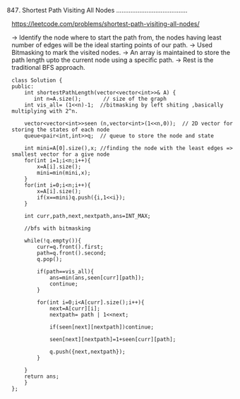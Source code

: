 847. Shortest Path Visiting All Nodes
........................................

https://leetcode.com/problems/shortest-path-visiting-all-nodes/

-> Identify the node where to start the path from, the nodes having least number of edges will be the ideal starting points of our path.
-> Used Bitmasking to mark the visited nodes.
-> An array is maintained to store the path length upto the current node using a specific path.
-> Rest is the traditional BFS approach.

```
class Solution {
public:
    int shortestPathLength(vector<vector<int>>& A) {
       int n=A.size();       // size of the graph
    int vis_all= (1<<n)-1;  //bitmasking by left shiting ,basically multiplying with 2^n.
    
    vector<vector<int>>seen (n,vector<int>(1<<n,0));  // 2D vector for storing the states of each node
    queue<pair<int,int>>q;  // queue to store the node and state
    
    int mini=A[0].size(),x; //finding the node with the least edges => smallest vector for a give node
    for(int i=1;i<n;i++){
        x=A[i].size();
        mini=min(mini,x);
    }
    for(int i=0;i<n;i++){
        x=A[i].size();
        if(x==mini)q.push({i,1<<i});
    }
    
    int curr,path,next,nextpath,ans=INT_MAX;
    
    //bfs with bitmasking

    while(!q.empty()){
        curr=q.front().first;
        path=q.front().second;
        q.pop();
        
        if(path==vis_all){
            ans=min(ans,seen[curr][path]);
            continue;
        }
        
        for(int i=0;i<A[curr].size();i++){
            next=A[curr][i];
            nextpath= path | 1<<next;
            
            if(seen[next][nextpath])continue;
            
            seen[next][nextpath]=1+seen[curr][path];

            q.push({next,nextpath});
        }
        
    }
    return ans;
    }
};

```